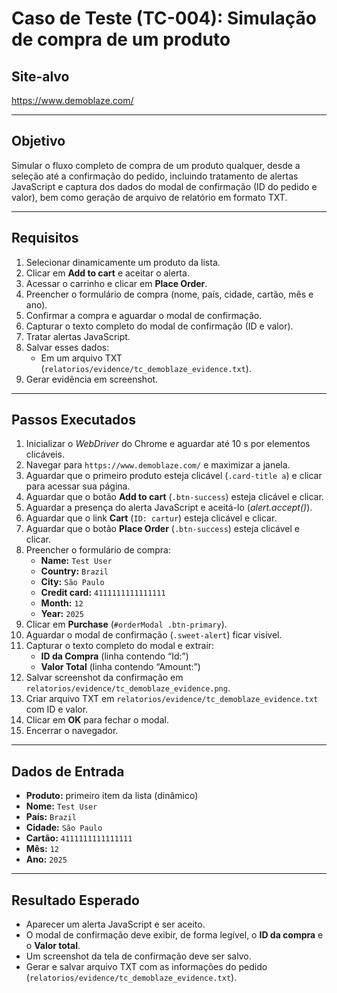 # Caso de Teste (TC-004): Simulação de compra de um produto

## Site-alvo  
https://www.demoblaze.com/

---

## Objetivo  
Simular o fluxo completo de compra de um produto qualquer, desde a seleção até a confirmação do pedido, incluindo tratamento de alertas JavaScript e captura dos dados do modal de confirmação (ID do pedido e valor), bem como geração de arquivo de relatório em formato TXT.

---

## Requisitos  
1. Selecionar dinamicamente um produto da lista.  
2. Clicar em **Add to cart** e aceitar o alerta.  
3. Acessar o carrinho e clicar em **Place Order**.  
4. Preencher o formulário de compra (nome, país, cidade, cartão, mês e ano).  
5. Confirmar a compra e aguardar o modal de confirmação.  
6. Capturar o texto completo do modal de confirmação (ID e valor).  
7. Tratar alertas JavaScript.  
8. Salvar esses dados: 
   - Em um arquivo TXT (`relatorios/evidence/tc_demoblaze_evidence.txt`).  
9. Gerar evidência em screenshot.

---

## Passos Executados  
1. Inicializar o _WebDriver_ do Chrome e aguardar até 10 s por elementos clicáveis.  
2. Navegar para `https://www.demoblaze.com/` e maximizar a janela.  
3. Aguardar que o primeiro produto esteja clicável (`.card-title a`) e clicar para acessar sua página.  
4. Aguardar que o botão **Add to cart** (`.btn-success`) esteja clicável e clicar.  
5. Aguardar a presença do alerta JavaScript e aceitá-lo (_alert.accept()_).  
6. Aguardar que o link **Cart** (`ID: cartur`) esteja clicável e clicar.  
7. Aguardar que o botão **Place Order** (`.btn-success`) esteja clicável e clicar.  
8. Preencher o formulário de compra:
   - **Name:** `Test User`  
   - **Country:** `Brazil`  
   - **City:** `São Paulo`  
   - **Credit card:** `4111111111111111`  
   - **Month:** `12`  
   - **Year:** `2025`  
9. Clicar em **Purchase** (`#orderModal .btn-primary`).  
10. Aguardar o modal de confirmação (`.sweet-alert`) ficar visível.  
11. Capturar o texto completo do modal e extrair:
    - **ID da Compra** (linha contendo “Id:”)  
    - **Valor Total** (linha contendo “Amount:”)  
12. Salvar screenshot da confirmação em `relatorios/evidence/tc_demoblaze_evidence.png`.  
13. Criar arquivo TXT em `relatorios/evidence/tc_demoblaze_evidence.txt` com ID e valor.  
14. Clicar em **OK** para fechar o modal.  
15. Encerrar o navegador.

---

## Dados de Entrada  
- **Produto:** primeiro item da lista (dinâmico)  
- **Nome:** `Test User`  
- **País:** `Brazil`  
- **Cidade:** `São Paulo`  
- **Cartão:** `4111111111111111`  
- **Mês:** `12`  
- **Ano:** `2025`  

---

## Resultado Esperado  
- Aparecer um alerta JavaScript e ser aceito.  
- O modal de confirmação deve exibir, de forma legível, o **ID da compra** e o **Valor total**.  
- Um screenshot da tela de confirmação deve ser salvo.  
- Gerar e salvar arquivo TXT com as informações do pedido (`relatorios/evidence/tc_demoblaze_evidence.txt`).  